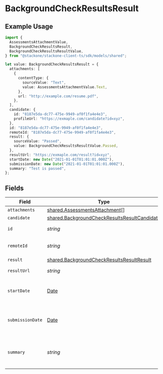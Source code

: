 # BackgroundCheckResultsResult

## Example Usage

```typescript
import {
  AssessmentsAttachmentValue,
  BackgroundCheckResultsResult,
  BackgroundCheckResultsResultValue,
} from "@stackone/stackone-client-ts/sdk/models/shared";

let value: BackgroundCheckResultsResult = {
  attachments: [
    {
      contentType: {
        sourceValue: "Text",
        value: AssessmentsAttachmentValue.Text,
      },
      url: "http://example.com/resume.pdf",
    },
  ],
  candidate: {
    id: "8187e5da-dc77-475e-9949-af0f1fa4e4e3",
    profileUrl: "https://exmaple.com/candidate?id=xyz",
  },
  id: "8187e5da-dc77-475e-9949-af0f1fa4e4e3",
  remoteId: "8187e5da-dc77-475e-9949-af0f1fa4e4e3",
  result: {
    sourceValue: "Passed",
    value: BackgroundCheckResultsResultValue.Passed,
  },
  resultUrl: "https://exmaple.com/result?id=xyz",
  startDate: new Date("2021-01-01T01:01:01.000Z"),
  submissionDate: new Date("2021-01-01T01:01:01.000Z"),
  summary: "Test is passed",
};
```

## Fields

| Field                                                                                                               | Type                                                                                                                | Required                                                                                                            | Description                                                                                                         | Example                                                                                                             |
| ------------------------------------------------------------------------------------------------------------------- | ------------------------------------------------------------------------------------------------------------------- | ------------------------------------------------------------------------------------------------------------------- | ------------------------------------------------------------------------------------------------------------------- | ------------------------------------------------------------------------------------------------------------------- |
| `attachments`                                                                                                       | [shared.AssessmentsAttachment](../../../sdk/models/shared/assessmentsattachment.md)[]                               | :heavy_minus_sign:                                                                                                  | N/A                                                                                                                 |                                                                                                                     |
| `candidate`                                                                                                         | [shared.BackgroundCheckResultsResultCandidate](../../../sdk/models/shared/backgroundcheckresultsresultcandidate.md) | :heavy_minus_sign:                                                                                                  | N/A                                                                                                                 |                                                                                                                     |
| `id`                                                                                                                | *string*                                                                                                            | :heavy_minus_sign:                                                                                                  | Unique identifier                                                                                                   | 8187e5da-dc77-475e-9949-af0f1fa4e4e3                                                                                |
| `remoteId`                                                                                                          | *string*                                                                                                            | :heavy_minus_sign:                                                                                                  | Provider's unique identifier                                                                                        | 8187e5da-dc77-475e-9949-af0f1fa4e4e3                                                                                |
| `result`                                                                                                            | [shared.BackgroundCheckResultsResultResult](../../../sdk/models/shared/backgroundcheckresultsresultresult.md)       | :heavy_minus_sign:                                                                                                  | N/A                                                                                                                 |                                                                                                                     |
| `resultUrl`                                                                                                         | *string*                                                                                                            | :heavy_minus_sign:                                                                                                  | The test`s result url                                                                                               | https://exmaple.com/result?id=xyz                                                                                   |
| `startDate`                                                                                                         | [Date](https://developer.mozilla.org/en-US/docs/Web/JavaScript/Reference/Global_Objects/Date)                       | :heavy_minus_sign:                                                                                                  | The start date of the candidate test                                                                                | 2021-01-01T01:01:01.000Z                                                                                            |
| `submissionDate`                                                                                                    | [Date](https://developer.mozilla.org/en-US/docs/Web/JavaScript/Reference/Global_Objects/Date)                       | :heavy_minus_sign:                                                                                                  | The submission date of the candidate test                                                                           | 2021-01-01T01:01:01.000Z                                                                                            |
| `summary`                                                                                                           | *string*                                                                                                            | :heavy_minus_sign:                                                                                                  | The summary about the result of the test                                                                            | Test is passed                                                                                                      |